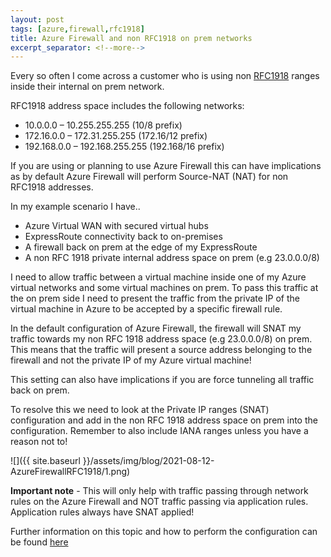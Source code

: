 ```yaml
---
layout: post
tags: [azure,firewall,rfc1918]
title: Azure Firewall and non RFC1918 on prem networks
excerpt_separator: <!--more-->
---
```

Every so often I come across a customer who is using non <a href="https://datatracker.ietf.org/doc/html/rfc1918">RFC1918</a> ranges inside their internal on prem network.

RFC1918 address space includes the following networks:

- 10.0.0.0 – 10.255.255.255  (10/8 prefix)
- 172.16.0.0 – 172.31.255.255  (172.16/12 prefix)
- 192.168.0.0 – 192.168.255.255 (192.168/16 prefix)

If you are using or planning to use Azure Firewall this can have implications as by default Azure Firewall will perform Source-NAT (NAT) for non RFC1918 addresses.

In my example scenario I have..

- Azure Virtual WAN with secured virtual hubs 
- ExpressRoute connectivity back to on-premises
- A firewall back on prem at the edge of my ExpressRoute
- A non RFC 1918 private internal address space on prem (e.g 23.0.0.0/8)

I need to allow traffic between a virtual machine inside one of my Azure virtual networks and some virtual machines on prem. To pass this traffic at the on prem side I need to present the traffic from the private IP of the virtual machine in Azure to be accepted by a specific firewall rule.

In the default configuration of Azure Firewall, the firewall will SNAT my traffic towards my non RFC 1918 address space (e.g 23.0.0.0/8) on prem. This means that the traffic will present a source address belonging to the firewall and not the private IP of my Azure virtual machine!

This setting can also have implications if you are force tunneling all traffic back on prem.

To resolve this we need to look at the Private IP ranges (SNAT) configuration and add in the non RFC 1918 address space on prem into the configuration. Remember to also include IANA ranges unless you have a reason not to!

![]({{ site.baseurl }}/assets/img/blog/2021-08-12-AzureFirewallRFC1918/1.png)

**Important note** - This will only help with traffic passing through network rules on the Azure Firewall and NOT traffic passing via application rules. Application rules always have SNAT applied!

Further information on this topic and how to perform the configuration can be found <a href="https://docs.microsoft.com/en-us/azure/firewall/snat-private-range">here</a>





